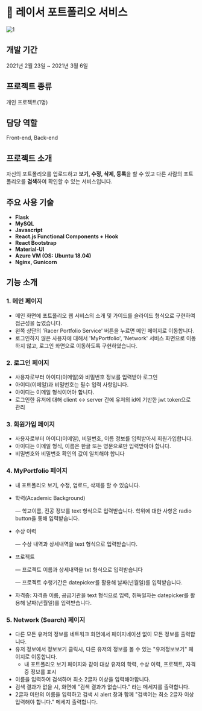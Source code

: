 # 🤩 레이서 포트폴리오 서비스
![1](https://user-images.githubusercontent.com/70768269/122634892-dbfc4f80-d11b-11eb-8461-99e5772d7c6b.png)


## 개발 기간

2021년 2월 23일 ~ 2021년 3월 6일

## 프로젝트 종류

개인 프로젝트(1명)

## 담당 역할

Front-end, Back-end

## 프로젝트 소개

자신의 포트폴리오를 업로드하고 **보기, 수정, 삭제, 등록**을 할 수 있고 다른 사람의 포트폴리오를 **검색**하여 확인할 수 있는 서비스입니다.

## 주요 사용 기술

- **Flask**
- **MySQL**
- **Javascript**
- **React.js Functional Components + Hook**
- **React Bootstrap**
- **Material-UI**
- **Azure VM (OS: Ubuntu 18.04)**
- **Nginx, Gunicorn**

## 기능 소개

### 1. 메인 페이지


- 메인 화면에 포트폴리오 웹 서비스의 소개 및 가이드를 슬라이드 형식으로 구현하여 접근성을 높였습니다.
- 왼쪽 상단의 'Racer Portfolio Service' 버튼을 누르면 메인 페이지로 이동합니다.
- 로그인하지 않은 사용자에 대해서 'MyPortfolio', 'Network' 서비스 화면으로 이동하지 않고, 로그인 화면으로 이동하도록 구현하였습니다.

### 2. 로그인 페이지

- 사용자로부터 아이디(이메일)와 비밀번호 정보를 입력받아 로그인
- 아이디(이메일)과 비밀번호는 필수 입력 사항입니다.
- 아이디는 이메일 형식이어야 합니다.
- 로그인한 유저에 대해 client ↔ server 간에 유저의 id에 기반한 jwt token으로 관리

### 3. 회원가입 페이지

- 사용자로부터 아이디(이메일), 비밀번호, 이름 정보를 입력받아서 회원가입합니다.
- 아이디는 이메일 형식, 이름은 한글 또는 영문으로만 입력받아야 합니다.
- 비밀번호와 비밀번호 확인의 값이 일치해야 합니다

### 4. MyPortfolio 페이지

- 내 포트폴리오 보기, 수정, 업로드, 삭제를 할 수 있습니다.
- 학력(Academic Background)

    — 학교이름, 전공 정보를 text 형식으로 입력받습니다.  학위에 대한 사항은 radio button을 통해 입력받습니다.

- 수상 이력

    — 수상 내역과 상세내역을 text 형식으로 입력받습니다.

- 프로젝트

    — 프로젝트 이름과 상세내역을 txt 형식으로 입력받습니다

    — 프로젝트 수행기간은 datepicker를 활용해 날짜(년월일)를 입력받습니다.

- 자격증: 자격증 이름, 공급기관을 text 형식으로 입력, 취득일자는 datepicker를 활용해 날짜(년월일)를 입력받습니다.

### 5. Network (Search) 페이지

- 다른 모든 유저의 정보를 네트워크 화면에서 페이지네이션 없이 모든 정보를 출력합니다.
- 유저 정보에서 정보보기 클릭시, 다른 유저의 정보를 볼 수 있는 "유저정보보기" 페이지로 이동합니다.
    - 내 포트폴리오 보기 페이지와 같이 대상 유저의 학력, 수상 이력, 프로젝트, 자격증 정보를 표시
- 이름을 입력하여 검색하며 최소 2글자 이상을 입력해야합니다.
- 검색 결과가 없을 시, 화면에 "검색 결과가 없습니다." 라는 메세지를 출력합니다.
- 2글자 미만의 이름을 입력하고 검색 시 alert 창과 함께 "검색어는 최소 2글자 이상 입력해야 합니다." 메세지 출력합니다.
